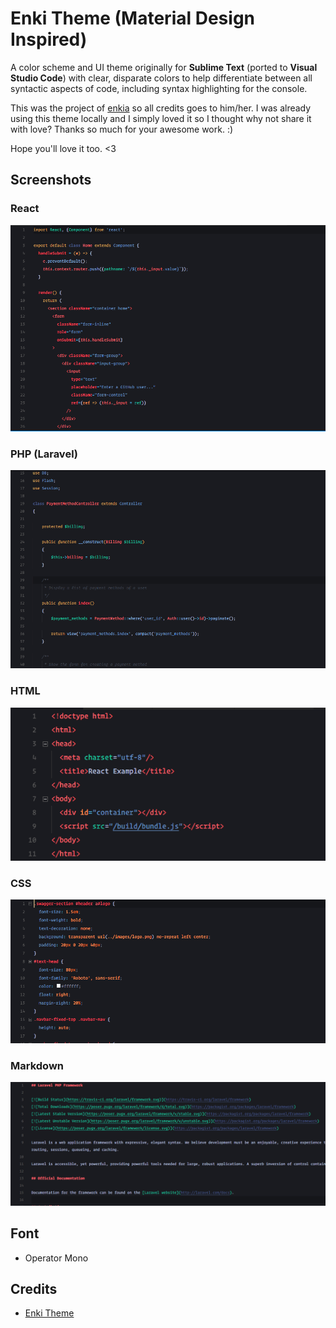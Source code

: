# Enki Theme (Material Design Inspired)

A color scheme and UI theme originally for **Sublime Text** (ported to **Visual Studio Code**) with clear, disparate colors to help differentiate between all syntactic aspects of code, including syntax highlighting for the console.

This was the project of [enkia](https://github.com/enkia/enki-theme) so all credits goes to him/her. I was already using this theme locally and I simply loved it so I thought why not share it with love? Thanks so much for your awesome work. :)

Hope you'll love it too. <3

## Screenshots


### React

![React](https://raw.githubusercontent.com/dorelljames/enki-theme-vscode/master/static/images/react.png)

### PHP (Laravel)

![PHP](https://raw.githubusercontent.com/dorelljames/enki-theme-vscode/master/static/images/php.png)

### HTML

![HTML](https://raw.githubusercontent.com/dorelljames/enki-theme-vscode/master/static/images/html.png)

### CSS

![CSS](https://raw.githubusercontent.com/dorelljames/enki-theme-vscode/master/static/images/css.png)

### Markdown

![Markdown](https://raw.githubusercontent.com/dorelljames/enki-theme-vscode/master/static/images/markdown.png)


## Font

- Operator Mono

## Credits

- [Enki Theme](https://github.com/enkia/enki-theme)
